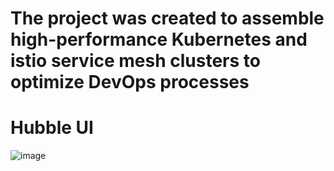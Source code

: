 # The project was created to assemble high-performance Kubernetes and istio service mesh clusters to optimize DevOps processes



# Hubble UI
![image](https://github.com/user-attachments/assets/629815d6-d3d2-4190-b900-70bd8f1f4a62)

